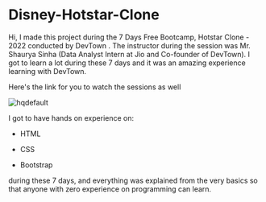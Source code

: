 # Disney-Hotstar-Clone

Hi, I made this project during the 7 Days Free Bootcamp, Hotstar Clone - 2022 conducted by DevTown . The instructor during the session was Mr. Shaurya Sinha (Data Analyst Intern at Jio and Co-founder of DevTown). I got to learn a lot during these 7 days and it was an amazing experience learning with DevTown.

Here's the link for you to watch the sessions as well


![hqdefault](https://user-images.githubusercontent.com/101738599/177856017-a104dad0-905c-4181-a165-7842fcc11f97.jpg)

I got to have hands on experience on:

* HTML

* CSS

* Bootstrap

during these 7 days, and everything was explained from the very basics so that anyone with zero experience on programming can learn.

